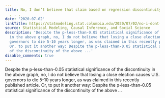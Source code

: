```yaml
---
title: No, I don’t believe that claim based on regression discontinuity analysis that
  . . .
date: '2020-07-02'
linkTitle: https://statmodeling.stat.columbia.edu/2020/07/02/no-i-dont-believe-that-claim-based-on-regression-discontinuity-analysis-that/
source: Statistical Modeling, Causal Inference, and Social Science
description: 'Despite the p-less-than-0.05 statistical significance of the discontinuity
  in the above graph, no, I do not believe that losing a close election causes U.S.
  governors to die 5-10 years longer, as was claimed in this recently published article.
  Or, to put it another way: Despite the p-less-than-0.05 statistical significance
  of the discontinuity of the above ...'
disable_comments: true
---
```

Despite the p-less-than-0.05 statistical significance of the discontinuity in the above graph, no, I do not believe that losing a close election causes U.S. governors to die 5-10 years longer, as was claimed in this recently published article. Or, to put it another way: Despite the p-less-than-0.05 statistical significance of the discontinuity of the above ...